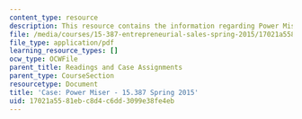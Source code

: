 ```yaml
---
content_type: resource
description: This resource contains the information regarding Power Miser.
file: /media/courses/15-387-entrepreneurial-sales-spring-2015/17021a5581ebc8d4c6dd3099e38fe4eb_MIT15_387S15_Power_Miser.pdf
file_type: application/pdf
learning_resource_types: []
ocw_type: OCWFile
parent_title: Readings and Case Assignments
parent_type: CourseSection
resourcetype: Document
title: 'Case: Power Miser - 15.387 Spring 2015'
uid: 17021a55-81eb-c8d4-c6dd-3099e38fe4eb
---
```

